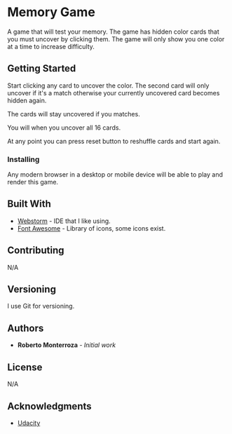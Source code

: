 # Memory Game

A game that will test your memory. The game has hidden color
cards that you must uncover by clicking them. The game will only show you
one color at a time to increase difficulty.

## Getting Started

Start clicking any card to uncover the color. The second card will only
uncover if it's a match otherwise your currently uncovered card becomes
hidden again.

The cards will stay uncovered if you matches.

You will when you uncover all 16 cards.

At any point you can press reset button to reshuffle cards and start
again.

### Installing

Any modern browser in a desktop or mobile device will be able to
play and render this game.

## Built With

* [Webstorm](https://www.jetbrains.com/webstorm/) - IDE that I like using.
* [Font Awesome](https://fontawesome.com/v4.7.0/icons/) - Library of icons, some icons exist.

## Contributing

N/A

## Versioning

I use Git for versioning.

## Authors

* **Roberto Monterroza** - *Initial work*

## License

N/A

## Acknowledgments

* [Udacity](https://www.udacity.com/course/full-stack-web-developer-nanodegree--nd004)


